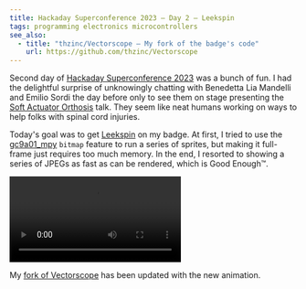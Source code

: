```yaml
---
title: Hackaday Superconference 2023 – Day 2 – Leekspin
tags: programming electronics microcontrollers
see_also:
  - title: "thzinc/Vectorscope – My fork of the badge's code"
    url: https://github.com/thzinc/Vectorscope
---
```


Second day of [Hackaday Superconference 2023][supercon2023] was a bunch of fun. I had the delightful surprise of unknowingly chatting with Benedetta Lia Mandelli and Emilio Sordi the day before only to see them on stage presenting the [Soft Actuator Orthosis][soft-actuator-orthosis] talk. They seem like neat humans working on ways to help folks with spinal cord injuries.

Today's goal was to get [Leekspin] on my badge. At first, I tried to use the [gc9a01_mpy] `bitmap` feature to run a series of sprites, but making it full-frame just requires too much memory. In the end, I resorted to showing a series of JPEGs as fast as can be rendered, which is Good Enough™.

<video alt="Video of the badge showing a choppy animation of the 'Leekspin' meme: an anime girl twirling a leek while smiling" controls>
  <source src="/assets/supercon2023/leekspin-on-badge.mp4" type="video/mp4">
  Your browser does not support the video tag.
</video>

My [fork of Vectorscope][fork] has been updated with the new animation.

[fork]: https://github.com/thzinc/Vectorscope/tree/personalization
[gc9a01_mpy]: https://github.com/russhughes/gc9a01_mpy
[leekspin]: https://leekspin.com/
[soft-actuator-orthosis]: https://hackaday.io/project/191850-soft-actuator-orthosis/details
[supercon2023]: https://hackaday.io/superconference/
[upstream]: https://github.com/Hack-a-Day/Vectorscope
